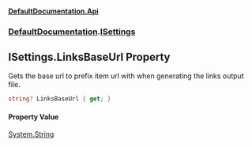 #### [DefaultDocumentation.Api](index.md 'index')
### [DefaultDocumentation](index.md#DefaultDocumentation 'DefaultDocumentation').[ISettings](ISettings.md 'DefaultDocumentation.ISettings')

## ISettings.LinksBaseUrl Property

Gets the base url to prefix item url with when generating the links output file.

```csharp
string? LinksBaseUrl { get; }
```

#### Property Value
[System.String](https_//docs.microsoft.com/en-us/dotnet/api/System.String 'System.String')